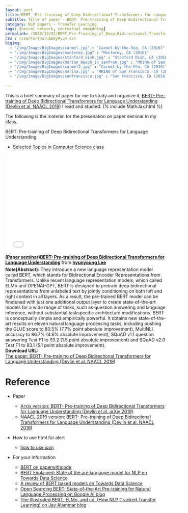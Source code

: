 ```yaml
---
layout: post
title: BERT- Pre-training of Deep Bidirectional Transformers for Language Understanding
subtitle: Title of paper - BERT- Pre-training of Deep Bidirectional Transformers for Language Understanding
category: NLP papers - Transfer Learning
tags: [neural network, contextual embedding]
permalink: /2019/12/02/BERT_Pre-Training_of_Deep_Bidirectional_Transformers_for_Language_Understanding/
css : /css/ForYouTubeByHyun.css
bigimg: 
  - "/img/Image/BigImages/carmel.jpg" : "Carmel-by-the-Sea, CA (2016)"
  - "/img/Image/BigImages/monterey.jpg" : "Monterey, CA (2016)"
  - "/img/Image/BigImages/stanford_dish.jpg" : "Stanford Dish, CA (2016)"
  - "/img/Image/BigImages/marian_beach_in_sanfran.jpg" : "MRINA of San Francisco, CA (2016)"
  - "/img/Image/BigImages/carmel2.jpg" : "Carmel-by-the-Sea, CA (2016)"
  - "/img/Image/BigImages/marina.jpg" : "MRINA of San Francisco, CA (2016)"
  - "/img/Image/BigImages/sanfrancisco.jpg" : "San Francisco, CA (2016)"
  
---
```


This is a brief summary of paper for me to study and organize it, [BERT- Pre-training of Deep Bidirectional Transformers for Language Understanding (Devlin et al. NAACL 2019)](https://www.aclweb.org/anthology/N19-1423/) I read and studied. 
{% include MathJax.html %}


The following is the material for the presenation on paper seminar in my class.


<div id="tutorial-section">

  <div id="tutorial-title">BERT: Pre-training of Deep Bidirectional Transformers for Language Understanding</div>

  <ul class="nav nav-pills">
    <li class="active"><a data-toggle="tab" href="#refrigerator">Selected Topics in Computer Science class</a></li>
  </ul>

  <div class="tab-content">
    <div id="refrigerator" class="tab-pane fade in active">
      <iframe src="//www.slideshare.net/slideshow/embed_code/key/1sjtqMCMFDNc59" width="560" height="315" frameborder="0" allowfullscreen> </iframe> <div style="margin-bottom:5px"> <strong> <a href="//www.slideshare.net/HyunYoungLee3/paper-seminarbert-pretraining-of-deep-bidirectional-transformers-for-language-understanding" title="(Paper seminar)BERT: Pre-training of Deep Bidirectional Transformers for Language Understanding" target="_blank">(Paper seminar)BERT: Pre-training of Deep Bidirectional Transformers for Language Understanding</a> </strong> from <strong><a href="https://www.slideshare.net/HyunYoungLee3" target="_blank">hyunyoung Lee</a></strong> </div>
    </div>
  </div>
</div>

<div class="alert alert-info" role="alert"><i class="fa fa-info-circle"></i> <b>Note(Abstract): </b>
They introduce a new language representation model called BERT, which stands for Bidirectional Encoder Representations from Transformers. Unlike recent language representation models, which called ELMo and OPENAI-GPT, BERT is designed to pretrain deep bidirectional representations from unlabeled text by jointly conditioning on both left and right context in all layers. As a result, the pre-trained BERT model can be finetuned with just one additional output layer to create state-of-the-art models for a wide range of tasks, such as question answering and language inference, without substantial taskspecific architecture modifications. BERT is conceptually simple and empirically powerful. It obtains new state-of-the-art results on eleven natural language processing tasks, including pushing the GLUE score to 80.5% (7.7% point absolute improvement), MultiNLI accuracy to 86.7% (4.6% absolute improvement), SQuAD v1.1 question answering Test F1 to 93.2 (1.5 point absolute improvement) and SQuAD v2.0 Test F1 to 83.1 (5.1 point absolute improvement).
</div>
    
<div class="alert alert-success" role="alert"><i class="fa fa-paperclip fa-lg"></i> <b>Download URL: </b><br>
  <a href="https://www.aclweb.org/anthology/N19-1423/">The paper: BERT- Pre-training of Deep Bidirectional Transformers for Language Understanding (Devlin et al. NAACL 2019)</a>
</div>

# Reference 

- Paper 
  - [Arxiv version: BERT- Pre-training of Deep Bidirectional Transformers for Language Understanding (Devlin et al. arXiv 2019)](https://arxiv.org/abs/1810.04805)
  - [NAACL 2019 version: BERT- Pre-training of Deep Bidirectional Transformers for Language Understanding (Devlin et al. NAACL 2019)](https://www.aclweb.org/anthology/N19-1423/)
  
- How to use html for alert
  - [how to use icon](http://idratherbewriting.com/documentation-theme-jekyll/mydoc_icons.html)
    
- For your information
  - [BERT on paperwithcode](https://paperswithcode.com/paper/bert-pre-training-of-deep-bidirectional)
  - [BERT Explained: State of the are langauge model for NLP on Towards Data Science](https://towardsdatascience.com/bert-explained-state-of-the-art-language-model-for-nlp-f8b21a9b6270)
  - [A review of BERT based models on Towards Data Science](https://towardsdatascience.com/a-review-of-bert-based-models-4ffdc0f15d58)
  - [Open Sourcing BERT: State-of-the-Art Pre-training for Natural Language Processing on Google AI blog](https://ai.googleblog.com/2018/11/open-sourcing-bert-state-of-art-pre.html)
  - [The Illustrated BERT, ELMo, and co. (How NLP Cracked Transfer Learning) on Jay Alammar blog](http://jalammar.github.io/illustrated-bert/)



























